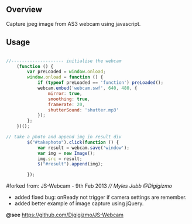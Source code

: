 ## Overview
Capture jpeg image from AS3 webcam using javascript.

## Usage

```javascript

//-------------------- initialise the webcam
    (function () {
        var preLoaded = window.onload;
        window.onload = function () {
            if (typeof preLoaded == 'function') preLoaded();
            webcam.embed('webcam.swf', 640, 480, {
                mirror: true,
                smoothing: true,
                framerate: 20,
                shutterSound: 'shutter.mp3'
            });
        };
    })();

// take a photo and append img in result div
        $("#takephoto").click(function () {
            var result = webcam.save('window');
            var img = new Image();
            img.src = result;
            $("#result").append(img);

        });
```

#forked from: JS-Webcam - 9th Feb 2013
*// Myles Jubb @Digigizmo*

* added fixed bug: onReady not trigger if camera settings are remember.
* added better example of image capture using jQuery.



**@see** https://github.com/Digigizmo/JS-Webcam